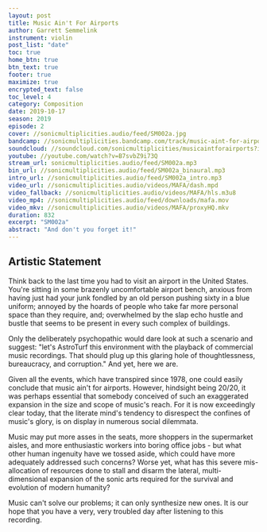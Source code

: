 ```yaml
---
layout: post
title: Music Ain't For Airports
author: Garrett Semmelink
instrument: violin
post_list: "date"
toc: true
home_btn: true
btn_text: true
footer: true
maximize: true
encrypted_text: false
toc_level: 4
category: Composition
date: 2019-10-17
season: 2019
episode: 2
cover: //sonicmultiplicities.audio/feed/SM002a.jpg
bandcamp: //sonicmultiplicities.bandcamp.com/track/music-aint-for-airports
soundcloud: //soundcloud.com/sonicmultiplicities/musicaintforairports?in=sonicmultiplicities/sets/music-aint-for-airports
youtube: //youtube.com/watch?v=B7svbZ9i73Q
stream_url: sonicmultiplicities.audio/feed/SM002a.mp3
bin_url: //sonicmultiplicities.audio/feed/SM002a_binaural.mp3
intro_url: //sonicmultiplicities.audio/feed/SM002a_intro.mp3
video_url: //sonicmultiplicities.audio/videos/MAFA/dash.mpd
video_fallback: //sonicmultiplicities.audio/videos/MAFA/hls.m3u8
video_mp4: //sonicmultiplicities.audio/feed/downloads/mafa.mov
video_mkv: //sonicmultiplicities.audio/videos/MAFA/proxyHQ.mkv
duration: 832
excerpt: "SM002a"
abstract: "And don't you forget it!"
---
```

## Artistic Statement

Think back to the last time you had to visit an airport in the United States. You're sitting in some brazenly uncomfortable airport bench, anxious from having just had your junk fondled by an old person pushing sixty in a blue uniform; annoyed by the hoards of people who take far more personal space than they require, and; overwhelmed by the slap echo hustle and bustle that seems to be present in every such complex of buildings.

Only the deliberately psychopathic would dare look at such a scenario and suggest: "let's AstroTurf this environment with the playback of commercial music recordings. That should plug up this glaring hole of thoughtlessness, bureaucracy, and corruption." And yet, here we are.

Given all the events, which have transpired since 1978, one could easily conclude that music ain't for airports. However, hindsight being 20/20, it was perhaps essential that somebody conceived of such an exaggerated expansion in the size and scope of music's reach. For it is now exceedingly clear today, that the literate mind's tendency to disrespect the confines of music's glory, is on display in numerous social dilemmata.

Music may put more asses in the seats, more shoppers in the supermarket aisles, and more enthusiastic workers into boring office jobs - but what other human ingenuity have we tossed aside, which could have more adequately addressed such concerns? Worse yet, what has this severe mis-allocation of resources done to stall and disarm the lateral, multi-dimensional expansion of the sonic arts required for the survival and evolution of modern humanity?

Music can't solve our problems; it can only synthesize new ones. It is our hope that you have a very, very troubled day after listening to this recording.

